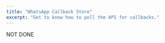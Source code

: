 ```yaml
---
title: "WhatsApp Callback Store"
excerpt: "Get to know how to poll the API for callbacks."
---
```


NOT DONE
